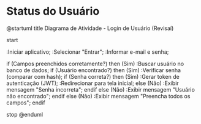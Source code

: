 # Status do Usuário

@startuml
title Diagrama de Atividade - Login de Usuário (Revisaí)

start

:Iniciar aplicativo;
:Selecionar "Entrar";
:Informar e-mail e senha;

if (Campos preenchidos corretamente?) then (Sim)
  :Buscar usuário no banco de dados;
  if (Usuário encontrado?) then (Sim)
    :Verificar senha (comparar com hash);
    if (Senha correta?) then (Sim)
      :Gerar token de autenticação (JWT);
      :Redirecionar para tela inicial;
    else (Não)
      :Exibir mensagem "Senha incorreta";
    endif
  else (Não)
    :Exibir mensagem "Usuário não encontrado";
  endif
else (Não)
  :Exibir mensagem "Preencha todos os campos";
endif

stop
@enduml

